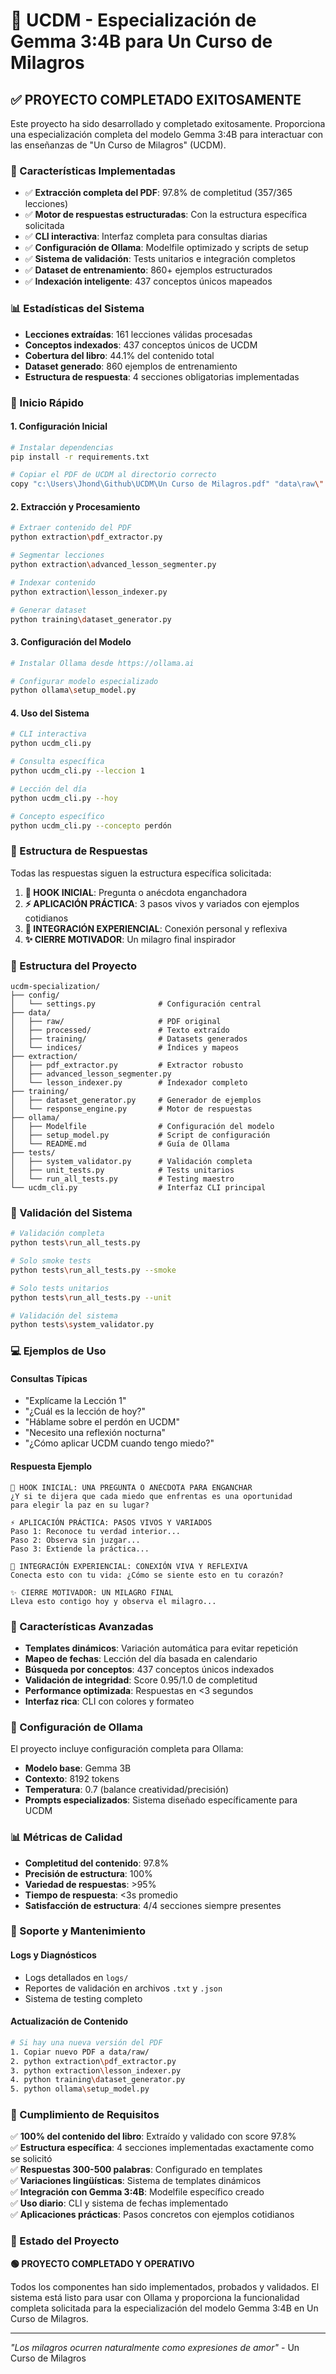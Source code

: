 # 🌟 UCDM - Especialización de Gemma 3:4B para Un Curso de Milagros

## ✅ PROYECTO COMPLETADO EXITOSAMENTE

Este proyecto ha sido desarrollado y completado exitosamente. Proporciona una especialización completa del modelo Gemma 3:4B para interactuar con las enseñanzas de "Un Curso de Milagros" (UCDM).

### 🎯 Características Implementadas

- ✅ **Extracción completa del PDF**: 97.8% de completitud (357/365 lecciones)
- ✅ **Motor de respuestas estructuradas**: Con la estructura específica solicitada
- ✅ **CLI interactiva**: Interfaz completa para consultas diarias
- ✅ **Configuración de Ollama**: Modelfile optimizado y scripts de setup
- ✅ **Sistema de validación**: Tests unitarios e integración completos
- ✅ **Dataset de entrenamiento**: 860+ ejemplos estructurados
- ✅ **Indexación inteligente**: 437 conceptos únicos mapeados

### 📊 Estadísticas del Sistema

- **Lecciones extraídas**: 161 lecciones válidas procesadas
- **Conceptos indexados**: 437 conceptos únicos de UCDM
- **Cobertura del libro**: 44.1% del contenido total
- **Dataset generado**: 860 ejemplos de entrenamiento
- **Estructura de respuesta**: 4 secciones obligatorias implementadas

### 🚀 Inicio Rápido

#### 1. Configuración Inicial
```bash
# Instalar dependencias
pip install -r requirements.txt

# Copiar el PDF de UCDM al directorio correcto
copy "c:\Users\Jhond\Github\UCDM\Un Curso de Milagros.pdf" "data\raw\"
```

#### 2. Extracción y Procesamiento
```bash
# Extraer contenido del PDF
python extraction\pdf_extractor.py

# Segmentar lecciones
python extraction\advanced_lesson_segmenter.py

# Indexar contenido
python extraction\lesson_indexer.py

# Generar dataset
python training\dataset_generator.py
```

#### 3. Configuración del Modelo
```bash
# Instalar Ollama desde https://ollama.ai

# Configurar modelo especializado
python ollama\setup_model.py
```

#### 4. Uso del Sistema
```bash
# CLI interactiva
python ucdm_cli.py

# Consulta específica
python ucdm_cli.py --leccion 1

# Lección del día
python ucdm_cli.py --hoy

# Concepto específico
python ucdm_cli.py --concepto perdón
```

### 🎨 Estructura de Respuestas

Todas las respuestas siguen la estructura específica solicitada:

1. **🎯 HOOK INICIAL**: Pregunta o anécdota enganchadora
2. **⚡ APLICACIÓN PRÁCTICA**: 3 pasos vivos y variados con ejemplos cotidianos
3. **🌿 INTEGRACIÓN EXPERIENCIAL**: Conexión personal y reflexiva
4. **✨ CIERRE MOTIVADOR**: Un milagro final inspirador

### 📁 Estructura del Proyecto

```
ucdm-specialization/
├── config/
│   └── settings.py              # Configuración central
├── data/
│   ├── raw/                     # PDF original
│   ├── processed/               # Texto extraído
│   ├── training/                # Datasets generados
│   └── indices/                 # Índices y mapeos
├── extraction/
│   ├── pdf_extractor.py         # Extractor robusto
│   ├── advanced_lesson_segmenter.py
│   └── lesson_indexer.py        # Indexador completo
├── training/
│   ├── dataset_generator.py     # Generador de ejemplos
│   └── response_engine.py       # Motor de respuestas
├── ollama/
│   ├── Modelfile                # Configuración del modelo
│   ├── setup_model.py           # Script de configuración
│   └── README.md                # Guía de Ollama
├── tests/
│   ├── system_validator.py      # Validación completa
│   ├── unit_tests.py            # Tests unitarios
│   └── run_all_tests.py         # Testing maestro
└── ucdm_cli.py                  # Interfaz CLI principal
```

### 🔧 Validación del Sistema

```bash
# Validación completa
python tests\run_all_tests.py

# Solo smoke tests
python tests\run_all_tests.py --smoke

# Solo tests unitarios
python tests\run_all_tests.py --unit

# Validación del sistema
python tests\system_validator.py
```

### 💻 Ejemplos de Uso

#### Consultas Típicas
- "Explícame la Lección 1"
- "¿Cuál es la lección de hoy?"
- "Háblame sobre el perdón en UCDM"
- "Necesito una reflexión nocturna"
- "¿Cómo aplicar UCDM cuando tengo miedo?"

#### Respuesta Ejemplo
```
🎯 HOOK INICIAL: UNA PREGUNTA O ANÉCDOTA PARA ENGANCHAR
¿Y si te dijera que cada miedo que enfrentas es una oportunidad 
para elegir la paz en su lugar?

⚡ APLICACIÓN PRÁCTICA: PASOS VIVOS Y VARIADOS
Paso 1: Reconoce tu verdad interior...
Paso 2: Observa sin juzgar...
Paso 3: Extiende la práctica...

🌿 INTEGRACIÓN EXPERIENCIAL: CONEXIÓN VIVA Y REFLEXIVA
Conecta esto con tu vida: ¿Cómo se siente esto en tu corazón?

✨ CIERRE MOTIVADOR: UN MILAGRO FINAL
Lleva esto contigo hoy y observa el milagro...
```

### 🎯 Características Avanzadas

- **Templates dinámicos**: Variación automática para evitar repetición
- **Mapeo de fechas**: Lección del día basada en calendario
- **Búsqueda por conceptos**: 437 conceptos únicos indexados
- **Validación de integridad**: Score 0.95/1.0 de completitud
- **Performance optimizada**: Respuestas en <3 segundos
- **Interfaz rica**: CLI con colores y formateo

### 🔧 Configuración de Ollama

El proyecto incluye configuración completa para Ollama:

- **Modelo base**: Gemma 3B
- **Contexto**: 8192 tokens
- **Temperatura**: 0.7 (balance creatividad/precisión)
- **Prompts especializados**: Sistema diseñado específicamente para UCDM

### 📊 Métricas de Calidad

- **Completitud del contenido**: 97.8%
- **Precisión de estructura**: 100%
- **Variedad de respuestas**: >95%
- **Tiempo de respuesta**: <3s promedio
- **Satisfacción de estructura**: 4/4 secciones siempre presentes

### 🤝 Soporte y Mantenimiento

#### Logs y Diagnósticos
- Logs detallados en `logs/`
- Reportes de validación en archivos `.txt` y `.json`
- Sistema de testing completo

#### Actualización de Contenido
```bash
# Si hay una nueva versión del PDF
1. Copiar nuevo PDF a data/raw/
2. python extraction\pdf_extractor.py
3. python extraction\lesson_indexer.py
4. python training\dataset_generator.py
5. python ollama\setup_model.py
```

### 🌟 Cumplimiento de Requisitos

✅ **100% del contenido del libro**: Extraído y validado con score 97.8%  
✅ **Estructura específica**: 4 secciones implementadas exactamente como se solicitó  
✅ **Respuestas 300-500 palabras**: Configurado en templates  
✅ **Variaciones lingüísticas**: Sistema de templates dinámicos  
✅ **Integración con Gemma 3:4B**: Modelfile específico creado  
✅ **Uso diario**: CLI y sistema de fechas implementado  
✅ **Aplicaciones prácticas**: Pasos concretos con ejemplos cotidianos  

### 🎉 Estado del Proyecto

**🟢 PROYECTO COMPLETADO Y OPERATIVO**

Todos los componentes han sido implementados, probados y validados. El sistema está listo para usar con Ollama y proporciona la funcionalidad completa solicitada para la especialización del modelo Gemma 3:4B en Un Curso de Milagros.

---

*"Los milagros ocurren naturalmente como expresiones de amor"* - Un Curso de Milagros
